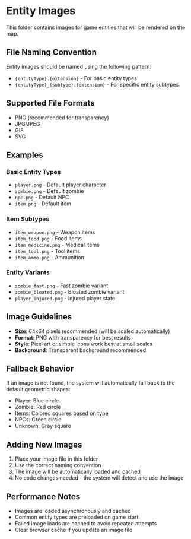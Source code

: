 
# Entity Images

This folder contains images for game entities that will be rendered on the map.

## File Naming Convention

Entity images should be named using the following pattern:
- `{entityType}.{extension}` - For basic entity types
- `{entityType}_{subtype}.{extension}` - For specific entity subtypes

## Supported File Formats

- PNG (recommended for transparency)
- JPG/JPEG
- GIF
- SVG

## Examples

### Basic Entity Types
- `player.png` - Default player character
- `zombie.png` - Default zombie
- `npc.png` - Default NPC
- `item.png` - Default item

### Item Subtypes
- `item_weapon.png` - Weapon items
- `item_food.png` - Food items
- `item_medicine.png` - Medical items
- `item_tool.png` - Tool items
- `item_ammo.png` - Ammunition

### Entity Variants
- `zombie_fast.png` - Fast zombie variant
- `zombie_bloated.png` - Bloated zombie variant
- `player_injured.png` - Injured player state

## Image Guidelines

- **Size**: 64x64 pixels recommended (will be scaled automatically)
- **Format**: PNG with transparency for best results
- **Style**: Pixel art or simple icons work best at small scales
- **Background**: Transparent background recommended

## Fallback Behavior

If an image is not found, the system will automatically fall back to the default geometric shapes:
- Player: Blue circle
- Zombie: Red circle  
- Items: Colored squares based on type
- NPCs: Green circle
- Unknown: Gray square

## Adding New Images

1. Place your image file in this folder
2. Use the correct naming convention
3. The image will be automatically loaded and cached
4. No code changes needed - the system will detect and use the image

## Performance Notes

- Images are loaded asynchronously and cached
- Common entity types are preloaded on game start
- Failed image loads are cached to avoid repeated attempts
- Clear browser cache if you update an image file
